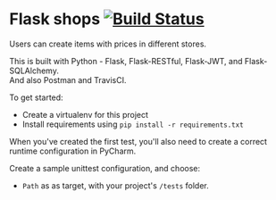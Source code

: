 # Flask shops [![Build Status](https://travis-ci.com/remedialchaostheory/flask-shop.svg?branch=master)](https://travis-ci.com/remedialchaostheory/flask-shop)

Users can create items with prices in different stores.

This is built with Python - Flask, Flask-RESTful, Flask-JWT, and Flask-SQLAlchemy.<br>
And also Postman and TravisCI.

To get started:

- Create a virtualenv for this project
- Install requirements using `pip install -r requirements.txt`

When you've created the first test, you'll also need to create a correct runtime configuration in PyCharm.

Create a sample unittest configuration, and choose:

- `Path` as as target, with your project's `/tests` folder.
